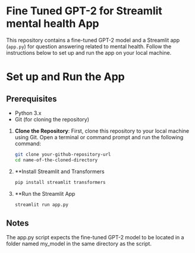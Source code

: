 # Fine Tuned GPT-2 for Streamlit mental health App
This repository contains a fine-tuned GPT-2 model and a Streamlit app (`app.py`) for question answering related to mental health. Follow the instructions below to set up and run the app on your local machine.


# Set up and Run the App
## Prerequisites
- Python 3.x
- Git (for cloning the repository)
  
1. **Clone the Repository**: First, clone this repository to your local machine using Git. Open a terminal or command prompt and run the following command:

   ```bash
   git clone your-github-repository-url
   cd name-of-the-cloned-directory

2. **Install Streamlit and Transformers
   ```bash
   pip install streamlit transformers
3. **Run the Streamlit App
   ```bash
   streamlit run app.py

## Notes
The app.py script expects the fine-tuned GPT-2 model to be located in a folder named my_model in the same directory as the script.


   

